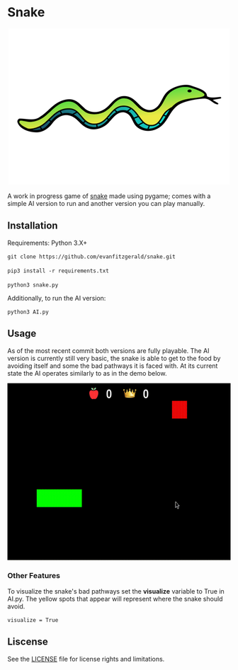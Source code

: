 # Snake

<p align = "center">
<img src = "images/snake.png" alt="" </p>

A work in progress game of [snake](https://en.wikipedia.org/wiki/Snake_(video_game_genre)) made using pygame; comes with a simple AI version to run and another version you can play manually. 

## Installation

Requirements: Python 3.X+

```
git clone https://github.com/evanfitzgerald/snake.git

pip3 install -r requirements.txt

python3 snake.py
```

Additionally, to run the AI version: 
```
python3 AI.py
```

## Usage

As of the most recent commit both versions are fully playable. The AI version is currently still very basic, the snake is able to get to the food by avoiding itself and some the bad pathways it is faced with. At its current state the AI operates similarly to as in the demo below.

<p align = "center">
<img src = "images/snake-AI.gif" width=594 height=400 alt="" </p>
  
 ### Other Features
 To visualize the snake's bad pathways set the __visualize__ variable to True in AI.py. The yellow spots that appear will represent where the snake should avoid.
 ```
 visualize = True
 ```
 
## Liscense

See the [LICENSE](https://github.com/evanfitzgerald/snake/blob/master/LICENSE) file for license rights and limitations.

